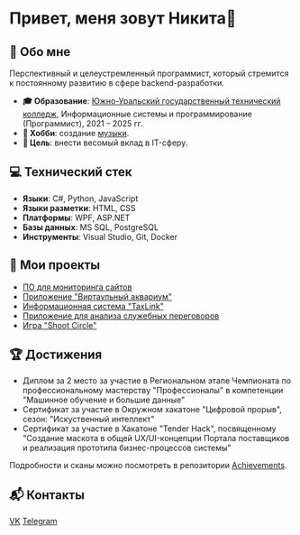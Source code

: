 # Привет, меня зовут Никита👋
## 🤖 Обо мне
Перспективный и целеустремленный программист, который стремится к постоянному развитию в сфере backend-разработки.

- **🎓 Образование**: [Южно-Уральский государственный технический колледж](https://sustec.ru/), Информационные системы и программирование (Программист), 2021 – 2025 гг.
- **🎵 Хобби**: создание [музыки](https://soundcloud.com/6lockthu9).
- **🎯 Цель**: внести весомый вклад в IT-сферу.
## 💻 Технический стек
- **Языки**: C#, Python, JavaScript
- **Языки разметки**: HTML, CSS
- **Платформы**: WPF, ASP.NET
- **Базы данных**: MS SQL, PostgreSQL
- **Инструменты**: Visual Studio, Git, Docker

## 🚀 Мои проекты
- [ПО для мониторинга сайтов](https://github.com/sser1to/Site-monitoring-C-)
- [Приложение "Виртаульный аквариум"](https://github.com/sser1to/virtual_aquarium)
- [Информационная система "TaxLink"](https://github.com/sser1to/TaxLink)
- [Приложение для анализа служебных переговоров](https://github.com/Cat-Programmers/AudioML)
- [Игра "Shoot Circle"](https://github.com/sser1to/shoot_circle)

## 🏆 Достижения
- Диплом за 2 место за участие в Региональном этапе Чемпионата по профессиональному мастерству "Профессионалы" в компетенции "Машинное обучение и большие данные"
- Сертификат за участие в Окружном хакатоне "Цифровой прорыв", сезон: "Искуственный интеллект"
- Сертификат за участие в Хакатоне "Tender Hack", посвященному "Создание маскота в общей UX/UI-концепции Портала поставщиков и реализация прототипа бизнес-процессов системы"

Подробности и сканы можно посмотреть в репозитории [Achievements](https://github.com/sser1to/Achievements).

## 📬 Контакты
[VK](https://vk.com/sser1to) 
[Telegram](https://t.me/sser1to) 
